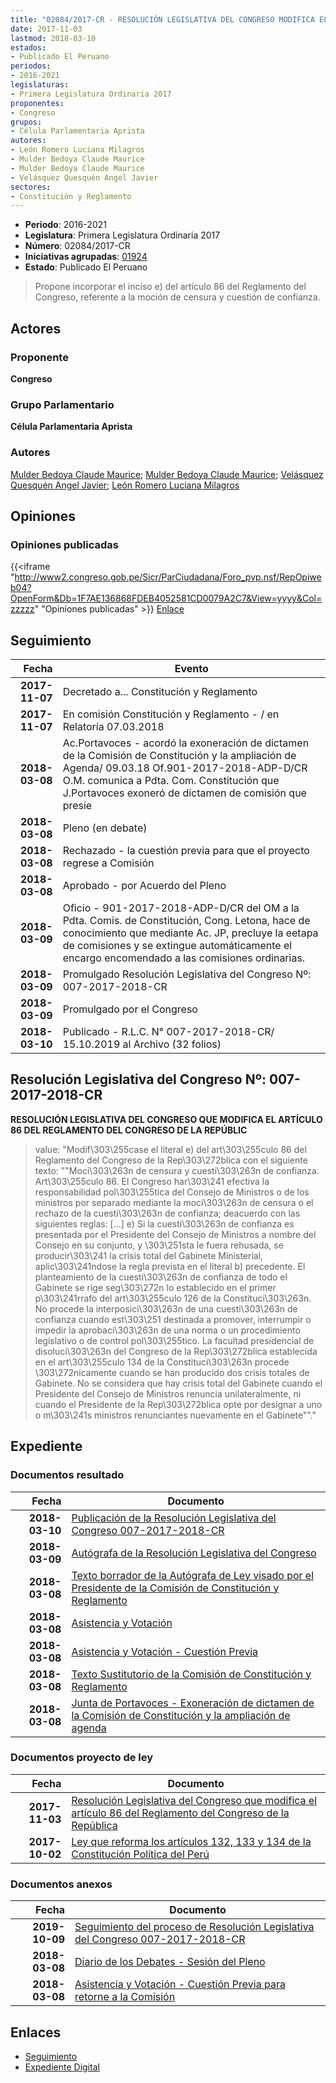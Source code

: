 ```yaml
---
title: "02084/2017-CR - RESOLUCIÓN LEGISLATIVA DEL CONGRESO MODIFICA EL ARTÍCULO 86 DEL REGLAMENTO DEL CONGRESO DE LA REPÚBLICA"
date: 2017-11-03
lastmod: 2018-03-10
estados:
- Publicado El Peruano
periodos:
- 2016-2021
legislaturas:
- Primera Legislatura Ordinaria 2017
proponentes:
- Congreso
grupos:
- Célula Parlamentaria Aprista
autores:
- León Romero Luciana Milagros
- Mulder Bedoya Claude Maurice
- Mulder Bedoya Claude Maurice
- Velásquez Quesquén Angel Javier
sectores:
- Constitución y Reglamento
---
```

- **Periodo**: 2016-2021
- **Legislatura**: Primera Legislatura Ordinaria 2017
- **Número**: 02084/2017-CR
- **Iniciativas agrupadas**: [01924](../../01900/01924)
- **Estado**: Publicado El Peruano

> Propone incorporar el inciso e) del artículo 86 del Reglamento del Congreso, referente a la moción de censura y cuestión de confianza.


## Actores

### Proponente

**Congreso**

### Grupo Parlamentario

**Célula Parlamentaria Aprista**

### Autores

[Mulder Bedoya Claude Maurice](mailto:mailto:mmulder@congreso.gob.pe); [Mulder Bedoya Claude Maurice](mailto:mailto:mmulder@congreso.gob.pe); [Velásquez Quesquén Angel Javier](mailto:mailto:jvelasquezq@congreso.gob.pe); [León Romero Luciana Milagros](mailto:mailto:lleon@congreso.gob.pe)

## Opiniones

### Opiniones publicadas

{{<iframe "http://www2.congreso.gob.pe/Sicr/ParCiudadana/Foro_pvp.nsf/RepOpiweb04?OpenForm&Db=1F7AE136868FDEB4052581CD0079A2C7&View=yyyy&Col=zzzzz" "Opiniones publicadas" >}}
[Enlace](http://www2.congreso.gob.pe/Sicr/ParCiudadana/Foro_pvp.nsf/RepOpiweb04?OpenForm&Db=1F7AE136868FDEB4052581CD0079A2C7&View=yyyy&Col=zzzzz)


## Seguimiento

| Fecha | Evento |
|------:|--------|
| **2017-11-07** | Decretado a... Constitución y Reglamento |
| **2017-11-07** | En comisión Constitución y Reglamento - / en Relatoría 07.03.2018 |
| **2018-03-08** | Ac.Portavoces - acordó la exoneración de dictamen de la Comisión de Constitución y la ampliación de Agenda/ 09.03.18 Of.901-2017-2018-ADP-D/CR O.M. comunica a Pdta. Com. Constitución que J.Portavoces exoneró de dictamen de comisión que presie |
| **2018-03-08** | Pleno (en debate) |
| **2018-03-08** | Rechazado - la cuestión previa para que el proyecto regrese a Comisión |
| **2018-03-08** | Aprobado - por Acuerdo del Pleno |
| **2018-03-09** | Oficio - 901-2017-2018-ADP-D/CR del OM a la Pdta. Comis. de Constitución, Cong. Letona, hace de conocimiento que mediante Ac. JP, precluye la eetapa de comisiones y se extingue automáticamente el encargo encomendado a las comisiones ordinarias. |
| **2018-03-09** | Promulgado Resolución Legislativa del Congreso Nº: 007-2017-2018-CR |
| **2018-03-09** | Promulgado por el Congreso |
| **2018-03-10** | Publicado - R.L.C. N° 007-2017-2018-CR/ 15.10.2019 al Archivo (32 folios) |

## Resolución Legislativa del Congreso Nº: 007-2017-2018-CR

**RESOLUCIÓN LEGISLATIVA DEL CONGRESO QUE MODIFICA EL ARTÍCULO 86 DEL REGLAMENTO DEL CONGRESO DE LA REPÚBLIC**

> value: "Modif\303\255case el literal e) del art\303\255culo 86 del Reglamento del Congreso de la Rep\303\272blica con el siguiente texto: \"\"Moci\303\263n de censura y cuesti\303\263n de confianza. Art\303\255culo 86. El Congreso har\303\241 efectiva la responsabilidad pol\303\255tica del Consejo de Ministros o de los ministros por separado mediante la moci\303\263n de censura o el rechazo de la cuesti\303\263n de confianza; deacuerdo con las siguientes reglas: [...] e) Si la cuesti\303\263n de confianza es presentada por el Presidente del Consejo de Ministros a nombre del Consejo en su conjunto, y \303\251sta le fuera rehusada, se producir\303\241 la crisis total del Gabinete Ministerial, aplic\303\241ndose la regla prevista en el literal b) precedente. El planteamiento de la cuesti\303\263n de confianza de todo el Gabinete se rige seg\303\272n lo establecido en el primer p\303\241rrafo del art\303\255culo 126 de la Constituci\303\263n. No procede la interposici\303\263n de una cuesti\303\263n de confianza cuando est\303\251 destinada a promover, interrumpir o impedir la aprobaci\303\263n de una norma o un procedimiento legislativo o de control pol\303\255tico. La facultad presidencial de disoluci\303\263n del Congreso de la Rep\303\272blica establecida en el art\303\255culo 134 de la Constituci\303\263n procede \303\272nicamente cuando se han producido dos crisis totales de Gabinete. No se considera que hay crisis total del Gabinete cuando el Presidente del Consejo de Ministros renuncia unilateralmente, ni cuando el Presidente de la Rep\303\272blica opte por designar a uno o m\303\241s ministros renunciantes nuevamente en el Gabinete\"\"."


## Expediente

### Documentos resultado

| Fecha | Documento |
|------:|-----------|
| **2018-03-10** | [Publicación de la Resolución Legislativa del Congreso 007-2017-2018-CR](http://www.leyes.congreso.gob.pe/Documentos/2016_2021/Resolucion_Legislativa_del_Congreso/RLC-007-2017-2018-CR.pdf) |
| **2018-03-09** | [Autógrafa de la Resolución Legislativa del Congreso](http://www.leyes.congreso.gob.pe/Documentos/2016_2021/Autografas/Resolucion_Legislativa_del_Congreso/AU0208420180309.pdf) |
| **2018-03-08** | [Texto borrador de la Autógrafa de Ley visado por el Presidente de la Comisión de Constitución y Reglamento](http://www.leyes.congreso.gob.pe/Documentos/2016_2021/Texto_Borrador_de_Autografa/BAU0208420180309.pdf) |
| **2018-03-08** | [Asistencia y Votación](http://www.leyes.congreso.gob.pe/Documentos/2016_2021/Asistencia_y_Votacion/Proyectos_de_Ley/AV0208420180308.pdf) |
| **2018-03-08** | [Asistencia y Votación - Cuestión Previa](http://www.leyes.congreso.gob.pe/Documentos/2016_2021/Asistencia_y_Votacion/Proyectos_de_Ley/AVC0208420180308.pdf) |
| **2018-03-08** | [Texto Sustitutorio de la Comisión de Constitución y Reglamento](http://www.leyes.congreso.gob.pe/Documentos/2016_2021/Texto_Sustitutorio/Proyectos_de_Ley/TS0208420180308.pdf) |
| **2018-03-08** | [Junta de Portavoces - Exoneración de dictamen de la Comisión de Constitución y la ampliación de agenda](http://www.leyes.congreso.gob.pe/Documentos/2016_2021/Acuerdos/Junta_Portavoces/AJP0208420180318.PDF) |

### Documentos proyecto de ley

| Fecha | Documento |
|------:|-----------|
| **2017-11-03** | [Resolución Legislativa del Congreso que modifica el artículo 86 del Reglamento del Congreso de la República](http://www.leyes.congreso.gob.pe/Documentos/2016_2021/Proyectos_de_Ley_y_de_Resoluciones_Legislativas/PL0207220171102.PDF) |
| **2017-10-02** | [Ley que reforma los artículos 132, 133 y 134 de la Constitución Política del Perú](http://www.leyes.congreso.gob.pe/Documentos/2016_2021/Proyectos_de_Ley_y_de_Resoluciones_Legislativas/PL0192420171002..pdf) |

### Documentos anexos

| Fecha | Documento |
|------:|-----------|
| **2019-10-09** | [Seguimiento del proceso de Resolución Legislativa del Congreso 007-2017-2018-CR](http://www.leyes.congreso.gob.pe/Documentos/2016_2021/Seguimiento_de_Proyectos_de_Ley/01924PL20191009.pdf) |
| **2018-03-08** | [Diario de los Debates - Sesión del Pleno](http://www2.congreso.gob.pe/Sicr/DiarioDebates/Publicad.nsf/SesionesPleno/05256D6E0073DFE90525824B000DE586/$FILE/SLO-2017-1.pdf) |
| **2018-03-08** | [Asistencia y Votación - Cuestión Previa para retorne a la Comisión](http://www.leyes.congreso.gob.pe/Documentos/2016_2021/Asistencia_y_Votacion/Proyectos_de_Ley/AVCP0208420180308.pdf) |

## Enlaces

- [Seguimiento](http://www2.congreso.gob.pe/Sicr/TraDocEstProc/CLProLey2016.nsf/f7fff46988ca05b1052578e100829cc7/225ebbc804482ed2052581cd00798013?OpenDocument)
- [Expediente Digital](http://www2.congreso.gob.pe/Sicr/TraDocEstProc/Expvirt_2011.nsf/visbusqptramdoc1621/02084?opendocument)


